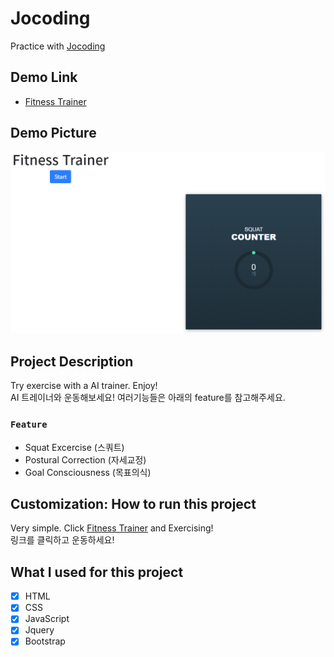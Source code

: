 # Jocoding
 Practice with [Jocoding](https://www.youtube.com/channel/UCQNE2JmbasNYbjGAcuBiRRg)

## Demo Link

- [Fitness Trainer](https://my-pose-model.netlify.app/)

## Demo Picture

![](demo.png)

## Project Description 

Try exercise with a AI trainer. Enjoy!  
AI 트레이너와 운동해보세요! 여러기능들은 아래의 feature를 참고해주세요.

### `Feature`

- Squat Excercise (스쿼트)
- Postural Correction (자세교정)
- Goal Consciousness (목표의식)

## Customization: How to run this project

Very simple. Click [Fitness Trainer](https://my-pose-model.netlify.app/) and Exercising!  
링크를 클릭하고 운동하세요! 

## What I used for this project 

- [X] HTML
- [X] CSS
- [X] JavaScript
- [X] Jquery
- [X] Bootstrap
